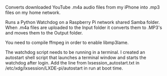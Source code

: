 Converts downloaded YouTube .m4a audio files from my iPhone into .mp3 files on my home network.

Runs a Python Watchdog on a Raspberry Pi network shared Samba folder. When .m4a files are uploaded to the Input folder it converts them to .MP3's and moves them to the Output folder.

You need to compile ffmpeg in order to enable libmp3lame.

The watchdog script needs to be running in a terminal. I created an autostart shell script that launches a terminal window and starts the watchdog after login. Add the line from lxsession_autostart.txt in /etc/xdg/lxsession/LXDE-pi/autostart
in run at boot time.
